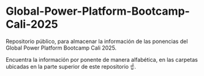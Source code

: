 # Global-Power-Platform-Bootcamp-Cali-2025
Repositorio público, para almacenar la información de las ponencias del Global Power Platform Bootcamp Cali 2025.

Encuentra la información por ponente de manera alfabética, en las carpetas ubicadas en la parte superior de este repositorio ☝.
